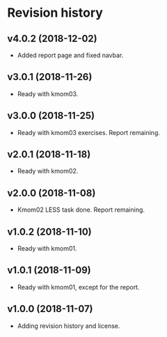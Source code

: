 Revision history
==================

v4.0.2 (2018-12-02)
------------------------
* Added report page and fixed navbar.


v3.0.1 (2018-11-26)
------------------------
* Ready with kmom03.


v3.0.0 (2018-11-25)
------------------------
* Ready with kmom03 exercises. Report remaining.


v2.0.1 (2018-11-18)
------------------------
* Ready with kmom02.


v2.0.0 (2018-11-08)
------------------------
* Kmom02 LESS task done. Report remaining.


v1.0.2 (2018-11-10)
------------------------
* Ready with kmom01.


v1.0.1 (2018-11-09)
------------------------
* Ready with kmom01, except for the report.


v1.0.0 (2018-11-07)
------------------------
* Adding revision history and license.
